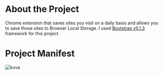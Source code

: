 # About the Project

 Chrome extension that saves sites you visit on a daily basis and allows you to save those sites to Browser Local Storage. 
 I used <a href="https://getbootstrap.com">Bootstrap v5.1.3</a> framework for this project.


# Project Manifest
![kuva](https://user-images.githubusercontent.com/83369389/152400403-3258b02b-837c-42c6-aded-9336cb2111f4.png)

